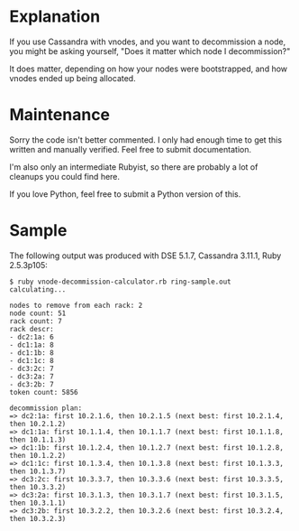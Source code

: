 Explanation
===

If you use Cassandra with vnodes, and you want to decommission a node, you
might be asking yourself, "Does it matter which node I decommission?"

It does matter, depending on how your nodes were bootstrapped, and how vnodes
ended up being allocated.

Maintenance
===

Sorry the code isn't better commented.  I only had enough time to get this
written and manually verified.  Feel free to submit documentation.

I'm also only an intermediate Rubyist, so there are probably a lot of cleanups
you could find here.

If you love Python, feel free to submit a Python version of this.

Sample
===

The following output was produced with DSE 5.1.7, Cassandra 3.11.1, Ruby 2.5.3p105:
```
$ ruby vnode-decommission-calculator.rb ring-sample.out 
calculating...

nodes to remove from each rack: 2
node count: 51
rack count: 7
rack descr:
- dc2:1a: 6
- dc1:1a: 8
- dc1:1b: 8
- dc1:1c: 8
- dc3:2c: 7
- dc3:2a: 7
- dc3:2b: 7
token count: 5856

decommission plan:
=> dc2:1a: first 10.2.1.6, then 10.2.1.5 (next best: first 10.2.1.4, then 10.2.1.2)
=> dc1:1a: first 10.1.1.4, then 10.1.1.7 (next best: first 10.1.1.8, then 10.1.1.3)
=> dc1:1b: first 10.1.2.4, then 10.1.2.7 (next best: first 10.1.2.8, then 10.1.2.2)
=> dc1:1c: first 10.1.3.4, then 10.1.3.8 (next best: first 10.1.3.3, then 10.1.3.7)
=> dc3:2c: first 10.3.3.7, then 10.3.3.6 (next best: first 10.3.3.5, then 10.3.3.2)
=> dc3:2a: first 10.3.1.3, then 10.3.1.7 (next best: first 10.3.1.5, then 10.3.1.1)
=> dc3:2b: first 10.3.2.2, then 10.3.2.6 (next best: first 10.3.2.4, then 10.3.2.3)
```
